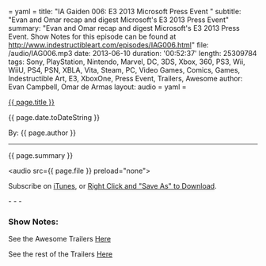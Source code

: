 = yaml =
title: "IA Gaiden 006: E3 2013 Microsoft Press Event "
subtitle: "Evan and Omar recap and digest Microsoft's E3 2013 Press Event"
summary: "Evan and Omar recap and digest Microsoft's E3 2013 Press Event. Show Notes for this episode can be found at http://www.indestructibleart.com/episodes/IAG006.html"
file: /audio/IAG006.mp3
date: 2013-06-10
duration: '00:52:37'
length: 25309784
tags: Sony, PlayStation, Nintendo, Marvel, DC, 3DS, Xbox, 360, PS3, Wii, WiiU, PS4, PSN, XBLA, Vita, Steam, PC, Video Games, Comics, Games, Indestructible Art, E3, XboxOne, Press Event, Trailers, Awesome
author: Evan Campbell, Omar de Armas
layout: audio
= yaml =

<a href="{{ page.url }}" class='postTitleLink'><p class='postTitle'>{{ page.title }}</p></a>
<p class='postPublished'>{{ page.date.toDateString }}</p>
<p class='postAuthor'>By: {{ page.author }}</p>
<hr>

<p class='podcastSummary'>{{ page.summary }}</p>

<audio src={{ page.file }} preload="none"></audio>
<p class='subLinks'>Subscribe on <a href='http://bit.ly/iapodcast'>iTunes</a>, or <a href={{ page.file }}>Right Click and "Save As" to Download</a>.</p>
- - -

### Show Notes:  ###
See the Awesome Trailers [Here](http://www.indestructibleart.com/posts/2013-06-10-MSPressTrailers-Awesome.html)

See the rest of the Trailers [Here](http://www.indestructibleart.com/posts/2013-06-10-MSPressTrailers-TheRest.html)